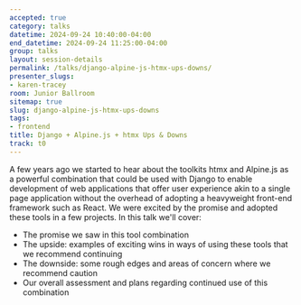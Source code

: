 ```yaml
---
accepted: true
category: talks
datetime: 2024-09-24 10:40:00-04:00
end_datetime: 2024-09-24 11:25:00-04:00
group: talks
layout: session-details
permalink: /talks/django-alpine-js-htmx-ups-downs/
presenter_slugs:
- karen-tracey
room: Junior Ballroom
sitemap: true
slug: django-alpine-js-htmx-ups-downs
tags:
- frontend
title: Django + Alpine.js + htmx Ups & Downs
track: t0
---
```


A few years ago we started to hear about the toolkits htmx and Alpine.js as a powerful combination that could  be used with Django to enable development of web applications that offer user experience akin to a single page application without the overhead of adopting a heavyweight front-end framework such as React. We were excited by the promise and adopted these tools in a few projects. In this talk we'll cover:

- The promise we saw in this tool combination
- The upside: examples of exciting wins in ways of using these tools that we recommend continuing
- The downside: some rough edges and areas of concern where we recommend caution
- Our overall assessment and plans regarding continued use of this combination